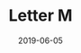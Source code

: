 ---
title: Letter M
date: '2019-06-05'
thumb_image: images/mar-4yo/4yo-mar-m-letters.jpg
thumb_image_alt: Letter M
image: images/mar-4yo/4yo-mar-m-letters.jpg
image_alt: Letter M
template: project
---	